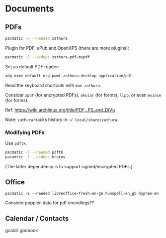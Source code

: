 # Documents

## PDFs

```sh
pacmatic -S --needed zathura
```

Plugin for PDF, ePub and OpenXPS (there are more plugins):

```sh
pacmatic -S --asdeps zathura-pdf-mupdf
```

Set as default PDF reader:

```sh
xdg-mime default org.pwmt.zathura.desktop application/pdf
```

Read the keyboard shortcuts with `man zathura`.

Consider `xpdf` (for encrypted PDFs), `okular` (for forms), `llpp`, or even `evince` (for forms).

Ref: <https://wiki.archlinux.org/title/PDF,_PS_and_DjVu>

Note: `zathura` tracks history in `~/.local/share/zathura`.

### Modifying PDFs

Use `pdftk`.

```sh
pacmatic -S --needed pdftk
pacamtic -S --asdeps bcprov
```

(The latter dependency is to support signed/encrypted PDFs.)

## Office

```
pacmatic -S --needed libreoffice-fresh-en-gb hunspell-en_gb hyphen-en
```

Consider poppler-data for pdf encodings??

## Calendar / Contacts

gcalcli
goobook
